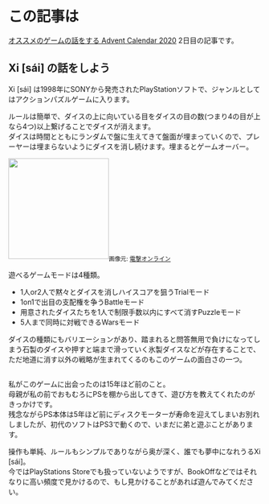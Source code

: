 # この記事は
[オススメのゲームの話をする Advent Calendar 2020](https://adventar.org/calendars/5238) 2日目の記事です。

## Xi [sái] の話をしよう
Xi [sái] は1998年にSONYから発売されたPlayStationソフトで、ジャンルとしてはアクションパズルゲームに入ります。  

ルールは簡単で、ダイスの上に向いている目をダイスの目の数(つまり4の目が上なら4つ)以上繋げることでダイスが消えます。  
ダイスは時間とともにランダムで盤に生えてきて盤面が埋まっていくので、プレーヤーは埋まらないようにダイスを消し続けます。埋まるとゲームオーバー。  

<img height=200 src="https://dengekionline.com/elem/000/001/738/1738606/sai_006_cs1w1_720x507.jpg"/><sub>画像元: <a href="https://dengekionline.com/elem/000/001/738/1738600/">電撃オンライン</a></sub>

遊べるゲームモードは4種類。

- 1人or2人で黙々とダイスを消しハイスコアを狙うTrialモード
- 1on1で出目の支配権を争うBattleモード
- 用意されたダイスたちを1人で制限手数以内にすべて消すPuzzleモード
- 5人まで同時に対戦できるWarsモード

ダイスの種類にもバリエーションがあり、踏まれると問答無用で負けになってしまう石製のダイスや押すと端まで滑っていく氷製ダイスなどが存在することで、ただ地道に消す以外の戦略が生まれてくるのもこのゲームの面白さの一つ。

## 
私がこのゲームに出会ったのは15年ほど前のこと。  
母親が私の前でおもむろにPSを棚から出してきて、遊び方を教えてくれたのがきっかけです。  
残念ながらPS本体は5年ほど前にディスクモーターが寿命を迎えてしまいお別れしましたが、初代のソフトはPS3で動くので、いまだに弟と遊ぶことがあります。  

操作も単純、ルールもシンプルでありながら奥が深く、誰でも夢中になれうるXi [sái]。  
今ではPlayStations Storeでも扱っていないようですが、BookOffなどではそれなりに高い頻度で見かけるので、もし見かけることがあれば遊んでみてください。
